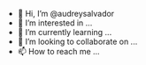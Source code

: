 - 👋 Hi, I’m @audreysalvador
- 👀 I’m interested in ...
- 🌱 I’m currently learning ...
- 💞️ I’m looking to collaborate on ...
- 📫 How to reach me ...

<!---
audreysalvador/audreysalvador is a ✨ special ✨ repository because its `README.md` (this file) appears on your GitHub profile.
You can click the Preview link to take a look at your changes.
--->
